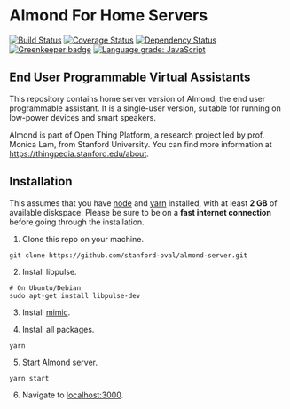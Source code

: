 # Almond For Home Servers

[![Build Status](https://travis-ci.com/stanford-oval/almond-server.svg?branch=master)](https://travis-ci.com/stanford-oval/almond-server) [![Coverage Status](https://coveralls.io/repos/github/stanford-oval/almond-server/badge.svg?branch=master)](https://coveralls.io/github/stanford-oval/almond-server?branch=master) [![Dependency Status](https://david-dm.org/stanford-oval/almond-server/status.svg)](https://david-dm.org/stanford-oval/almond-server) [![Greenkeeper badge](https://badges.greenkeeper.io/stanford-oval/almond-server.svg)](https://greenkeeper.io/) [![Language grade: JavaScript](https://img.shields.io/lgtm/grade/javascript/g/stanford-oval/almond-server.svg?logo=lgtm&logoWidth=18)](https://lgtm.com/projects/g/stanford-oval/almond-server/context:javascript)

## End User Programmable Virtual Assistants

This repository contains home server version of Almond, the end user programmable
assistant. It is a single-user version, suitable for running on low-power
devices and smart speakers.

Almond is part of Open Thing Platform, a research project led by
prof. Monica Lam, from Stanford University.  You can find more
information at <https://thingpedia.stanford.edu/about>.

## Installation

This assumes that you have [node](https://github.com/nodejs/node) and [yarn](https://github.com/yarnpkg/yarn) installed, with at least **2 GB** of available diskspace. Please be sure to be on a **fast internet connection** before going through the installation.

1. Clone this repo on your machine.
```
git clone https://github.com/stanford-oval/almond-server.git
```

2. Install libpulse.
```
# On Ubuntu/Debian
sudo apt-get install libpulse-dev
```

3. Install [mimic](https://github.com/MycroftAI/mimic1).

4. Install all packages. 
```
yarn
```

5. Start Almond server.
```
yarn start
```

6. Navigate to [localhost:3000](http://localhost:3000).
